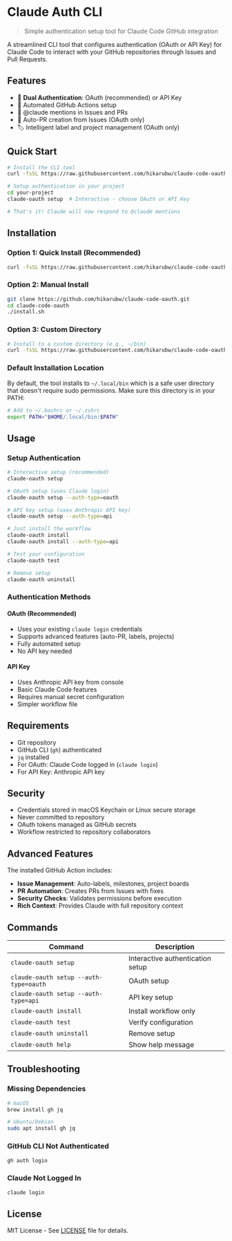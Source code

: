 # Claude Auth CLI

> Simple authentication setup tool for Claude Code GitHub integration

A streamlined CLI tool that configures authentication (OAuth or API Key) for Claude Code to interact with your GitHub repositories through Issues and Pull Requests.

## Features

- 🔐 **Dual Authentication**: OAuth (recommended) or API Key
- 🤖 Automated GitHub Actions setup
- 💬 @claude mentions in Issues and PRs
- 🔀 Auto-PR creation from Issues (OAuth only)
- 🏷️ Intelligent label and project management (OAuth only)

## Quick Start

```bash
# Install the CLI tool
curl -fsSL https://raw.githubusercontent.com/hikarubw/claude-code-oauth/main/install.sh | bash

# Setup authentication in your project
cd your-project
claude-oauth setup  # Interactive - choose OAuth or API Key

# That's it! Claude will now respond to @claude mentions
```

## Installation

### Option 1: Quick Install (Recommended)
```bash
curl -fsSL https://raw.githubusercontent.com/hikarubw/claude-code-oauth/main/install.sh | bash
```

### Option 2: Manual Install
```bash
git clone https://github.com/hikarubw/claude-code-oauth.git
cd claude-code-oauth
./install.sh
```

### Option 3: Custom Directory
```bash
# Install to a custom directory (e.g., ~/bin)
curl -fsSL https://raw.githubusercontent.com/hikarubw/claude-code-oauth/main/install.sh | bash -s -- ~/bin
```

### Default Installation Location

By default, the tool installs to `~/.local/bin` which is a safe user directory that doesn't require sudo permissions. Make sure this directory is in your PATH:

```bash
# Add to ~/.bashrc or ~/.zshrc
export PATH="$HOME/.local/bin:$PATH"
```

## Usage

### Setup Authentication
```bash
# Interactive setup (recommended)
claude-oauth setup

# OAuth setup (uses Claude login)
claude-oauth setup --auth-type=oauth

# API key setup (uses Anthropic API key)
claude-oauth setup --auth-type=api

# Just install the workflow
claude-oauth install
claude-oauth install --auth-type=api

# Test your configuration
claude-oauth test

# Remove setup
claude-oauth uninstall
```

### Authentication Methods

#### OAuth (Recommended)
- Uses your existing `claude login` credentials
- Supports advanced features (auto-PR, labels, projects)
- Fully automated setup
- No API key needed

#### API Key
- Uses Anthropic API key from console
- Basic Claude Code features
- Requires manual secret configuration
- Simpler workflow file

## Requirements

- Git repository
- GitHub CLI (`gh`) authenticated
- `jq` installed
- For OAuth: Claude Code logged in (`claude login`)
- For API Key: Anthropic API key

## Security

- Credentials stored in macOS Keychain or Linux secure storage
- Never committed to repository
- OAuth tokens managed as GitHub secrets
- Workflow restricted to repository collaborators

## Advanced Features

The installed GitHub Action includes:

- **Issue Management**: Auto-labels, milestones, project boards
- **PR Automation**: Creates PRs from Issues with fixes
- **Security Checks**: Validates permissions before execution
- **Rich Context**: Provides Claude with full repository context

## Commands

| Command | Description |
|---------|-------------|
| `claude-oauth setup` | Interactive authentication setup |
| `claude-oauth setup --auth-type=oauth` | OAuth setup |
| `claude-oauth setup --auth-type=api` | API key setup |
| `claude-oauth install` | Install workflow only |
| `claude-oauth test` | Verify configuration |
| `claude-oauth uninstall` | Remove setup |
| `claude-oauth help` | Show help message |

## Troubleshooting

### Missing Dependencies
```bash
# macOS
brew install gh jq

# Ubuntu/Debian
sudo apt install gh jq
```

### GitHub CLI Not Authenticated
```bash
gh auth login
```

### Claude Not Logged In
```bash
claude login
```

## License

MIT License - See [LICENSE](LICENSE) file for details.